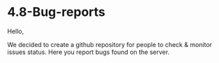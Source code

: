 # 4.8-Bug-reports

Hello,

We decided to create a github repository for people to check & monitor issues status. Here you report bugs found on the server.
